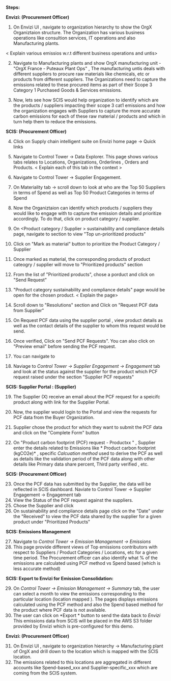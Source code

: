 

**Steps:**

**Envizi: (Procurement Officer)**

1. On Envizi UI , navigate to organization hierarchy to show the OrgX Organiztaion structure. The Organization has various business operations like consultion services, IT operations and also Manufacturing plants.

< Explain various emissios w.r.t different business operations and untis> 

2. Navigate to Manufacturing plants and show OrgX manufacturing unit - "OrgX France - Puteaux Plant Ops" , The manufacturing untis deals with different suppliers to procure raw materials  like chemicals, etc or products from different suppliers.  The Organizations need to capture the emissions related to these procured items as part of their Scope 3 Category 1 Purchased Goods & Services emissions. 
   
3.  Now, lets see how SCIS would help organization to identify which are the products / suppliers impacting their scope 3 cat1 emissions and how the organization engages with Suppliers to capture the more accurate carbon emissions for each of these raw material / products and which in turn help them to reduce the emissions.  

**SCIS: (Procurement Officer)**

4. Click on Supply chain intelligent suite on Envizi home page -> Quick links

5. Navigate to Control Tower -> Data Explorer.  This page shows various tabs relates to Locations, Organizations, Orderlines , Orders and Products. 
   < Explain each of this tab in the context >
   
6. Navigate to Control Tower -> Supplier Engagement.  
7. On Materiality tab -> scroll down  to look at who are the Top 50 Suppliers in terms of Spend as well as Top 50 Product Categories in terms of Spend
8. Now the Organiztaion can identify which products / suppliers they would like to engage with to capture the emission details and prioritize accordingly. To do that, click on product category / supplier. 
9. On <Product category / Supplier > sustainability and compliance details page, navigate to section to view  "Top un-prioritized products"
10. Click on "Mark as material" button to prioritize the Product Category / Supplier 
11. Once marked as material, the corresponding products of product cateogry / supplier will move to "Prioritized products" section
12. From the list of "Prioritized products", chose a porduct and click on "Send Request" 
    
13.  "Product category sustainability and compliance details" page would be open for the chosen product.  < Explain the page>
14.  Scroll down to "Resolutions" section and Click on "Request PCF data from Supplier"
15.  On Request PCF data using the supplier portal , view product details as well as the contact details of the supplier to whom this request would be send. 
16.  Once verified, Click on "Send PCF Requests".  You can also click on "Preview email" before sending the PCF request. 
17.  You can navigate to 

18. Naviage to  *Control Tower -> Supplier Engagement -> Engagement* tab and   look at the status against the supplier for the product which PCF request raised under the section "Supplier PCF requests"

**SCIS: Supplier Portal : (Supplier)**

19. The Supplier (X) receive an email about the PCF request for a speicifc product along with link for the Supplier Portal.
    
20. Now, the supplier would login to the Portal and view the requests for PCF data from the Buyer Organization. 
21. Supplier chose the product for which they want to submit the PCF data and click on the "Complete Form" button
22. On "Product carbon footprint (PCF) request - Productxx " , Supplier enter the details related to Emissions like * Product carbon footprint (kgCO2e)* , specific *Calcuation method* used to derive the PCF as well as details like the validation period of the PCF data along with other details like Primary data share percent, Third party verified , etc. 

**SCIS: (Procurement Officer)**

23. Once the PCF data has submitted by the Supplier, the data will be reflected in SCIS dashboard. Naviate to Control Tower -> Supplier Engagement -> Engagement tab
24. View the Status of the PCF request against the suppliers. 
25. Chose the Supplier and click
26. On <Supplier> sustainability and compliance details page click on the "Date" under the "Received" to view the PCF data shared by the supplier for a given product under "Prioritized Products"
    
**SCIS: Emissions Management**

27.  Navigate to  *Control Tower -> Emission Management -> Emissions*
28.  This page provide different views  of Top emissions contributors with respect to Suppliers / Product Categories / Locations, etc for a given time period. The Procurement officer can also identify what % of  the emissions are calculated using PCF method vs Spend based (which is less accurate method)

    
**SCIS: Export to Envizi for Emission Consolidation:** 

29.  On   *Control Tower -> Emission Management -> Summary* tab, the user can select a month to view the emissions corresponding to the particular location (location mapped ). The pages displays  emissions calculated using the PCF method and also the Spend based method for the product where PCF data is not available.  
30.  The user can click on *Export * button to send the data back to *Envizi*  This emissions data from SCIS will be placed in the AWS S3 folder provided by Envizi which is pre-configured for this demo. 


**Envizi: (Procurement Officer)**

31. On Envizi UI , navigate to organization hierarchy -> Manufacturing plant of OrgX and drill down to the location which is mapped with the SCIS location. 
32. The emissions related to this locations are aggregated in different accounts like Spend-based_xxx and Supplier-specific_xxx which are coming from the SCIS system. 


    

   
